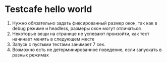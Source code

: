 # Testcafe hello world

1. Нужно обязательно задать фиксированный размер окон, так как в debug режиме и headless, размеры окон могут отличаться
2. Некоторые вещи на странице не успевают произойти, как тест начинает менять в следующем месте
3. Запуск с пустыми тестами занимает 7 сек.
4. Возможно есть не детерминированное поведение, если запускать в разных режимах
